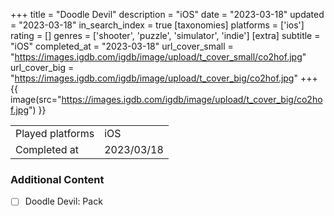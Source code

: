 +++
title = "Doodle Devil"
description = "iOS"
date = "2023-03-18"
updated = "2023-03-18"
in_search_index = true
[taxonomies]
platforms = ['ios']
rating = []
genres = ['shooter', 'puzzle', 'simulator', 'indie']
[extra]
subtitle = "iOS"
completed_at = "2023-03-18"
url_cover_small = "https://images.igdb.com/igdb/image/upload/t_cover_small/co2hof.jpg"
url_cover_big = "https://images.igdb.com/igdb/image/upload/t_cover_big/co2hof.jpg"
+++
{{ image(src="https://images.igdb.com/igdb/image/upload/t_cover_big/co2hof.jpg") }}

|              |            |
| ------------ | ---------- |
| Played platforms    | iOS |
| Completed at | 2023/03/18 |


### Additional Content


- [ ] Doodle Devil: Pack